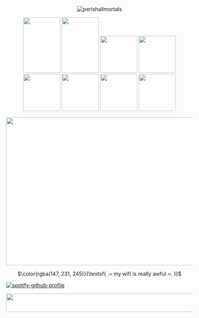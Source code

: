 <p align="center"> 
  <img src="https://komarev.com/ghpvc/?username=perishallmortals&label=Profile%20views&color=97ebf6&style=plastic" alt="perishallmortals" /> </p>
</p>

<p align=center> 
  <img width="100" height="150" src="https://64.media.tumblr.com/846cc246217649ce772c8be3d9239c99/6d78bc7631b17625-fa/s100x200/065c7b13b38340bdee1c3fad6846edbe8ae07d98.pnj"> <img width="100" height="150" src="https://adriansblinkiecollection.neocities.org/stamps/f36.png"> <img width="100" height"150" src="https://64.media.tumblr.com/f1fe7cb7463a4d1c9ea0c2252e900e0f/70199db9eea296dd-cd/s100x200/46a09dd1488364186a0e0cbc6e5561764f28c1b0.pnj"> <img width="100" height"150" src="https://64.media.tumblr.com/c0b716b5cf63c5ec3c4dc84f1b716df0/f132f9bfe720653b-1c/s250x400/f49b43f20b770791661c941d82915836fa2c92d4.pnj"> <img width="100" height"150" src="https://64.media.tumblr.com/acda4b45557dd38d0badfa523909cd8c/8e782af85249706f-63/s100x200/479d6a2edc391dc218c9319e0299e27a4b142a31.gifv"> <img width="100" height"150" src="https://64.media.tumblr.com/666a5528c9fb5f87bb1cf4e24b0c2f80/10da6cde394aee6e-fb/s100x200/015a095085d0ff7607fc4c497ebca7659a423c4f.gifv"> <img width="100" height"150" src="https://64.media.tumblr.com/d39b7e30912410d61c924d556a82bbf1/3c9a476b99d675e6-0b/s100x200/54008f619be08bb2285ff26749acb2fe2ffd9075.pnj"> <img width="100" height"150" src="https://64.media.tumblr.com/707520f86088fcb6380b36c0006207b6/f831dcec0c901017-aa/s100x200/3f61aad0aacea1eb29db017b9493cbea5b3932b3.gifv">
</p>


 
<p align=center>
  <img width="900" height="400" src="https://i.pinimg.com/1200x/a2/a6/0b/a2a60bdbca8312a84d891193fb1190aa.jpg">
</p>


<p align=center>
$\color{rgba(147, 231, 245)}{\textsf{ .⑅ my wifi is really awful ⑅. }}$<br/>

[![spotify-github-profile](https://spotify-github-profile.kittinanx.com/api/view?uid=31dtaavnvf2tnlninmxbzx7qnzzm&cover_image=true&theme=default&show_offline=true&background_color=121212&interchange=false)](https://github.com/kittinan/spotify-github-profile)


<p align=center>
 <img width="1000" height="50" src="https://64.media.tumblr.com/358a3d821fc6e9b9b03ae800ec02fe03/7e680e2fd6ef831a-25/s500x750/700f22c26d1cabce96f8ce1124a3c8d3a4579161.pnj">
